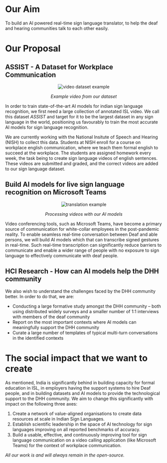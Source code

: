 <h1>Our Aim</h1>
To build an AI powered real-time sign language translator, to help the deaf and hearing communities talk to each other easily.
<h1>Our Proposal</h1>

<h2>ASSIST - A Dataset for Workplace Communication</h2>  
<div style="text-align: center"><img src="../images/dataset.gif" alt="video dataset example" /></div>
<p style="text-align: center; font-style: italic;"> Example video from our dataset</p>
In order to train state-of-the-art AI models for indian sign language recognition, we first need a large collection of annotated ISL video. We call this dataset <i>ASSIST</i> and target for it to be the largest dataset in any sign language in the world, positioning us favourably to train the most accurate AI models for sign language recognition.

We are currently working with the National Insitute of Speech and Hearing (NISH) to collect this data. Students at NISH enroll for a course on workplace english communication, where we teach them formal english to succeed at the workplace. The students are assigned homework every week, the task being to create sign language videos of english sentences. These videos are submitted and graded, and the correct videos are added to our sign language dataset.

<h2>Build AI models for live sign language recognition on Microsoft Teams </h2>
<div style="text-align: center"><img src="../images/translated_video.gif" alt="translation example" /></div>   
<p style="text-align: center; font-style: italic;"> Processing videos with our AI models</p>
Video conferencing tools, such as Microsoft Teams, have become a primary source of communication for white-collar employees in the post-pandemic reality. To enable seamless real-time conversation between Deaf and able persons, we will build AI models which that can transcribe signed gestures in real-time. Such real-time transcription can significantly reduce barriers to communicate and enable a wider range of people with no exposure to sign language to effectively communicate with deaf people.  

<h2>HCI Research - How can AI models help the DHH community</h2>
We also wish to understand the challenges faced by the DHH community better. In order to do that, we are: <br>
<ul>
<li> Conducting a large formative study amongst the DHH community – both using distributed widely surveys and a smaller number of 1:1 interviews with members of the deaf community </li>
<li> Report on the most important contexts where AI models can meaningfully support the DHH community </li>
<li> Curate a large number of templates of typical multi-turn conversations in the identified contexts </li>
</ul>

<h1>The social impact that we want to create</h1>
As mentioned, India is significantly behind in building capacity for formal education in ISL, in employers having the support systems to hire Deaf people, and in building datasets and AI models to provide the technological support to the DHH community. We aim to change this significantly with impact on the following three axes:

<ol>
<li> Create a network of value-aligned organisations to create data resources at scale in Indian Sign Languages. </li>
<li> Establish scientific leadership in the space of AI technology for sign languages improving on all reported benchmarks of accuracy. </li>
<li> Build a usable, effective, and continuously improving tool for sign language communication on a video calling application (like Microsoft Teams) for the context of workplace communication. </li>
</ol>

<i>All our work is and will always remain in the open-source. </i>
